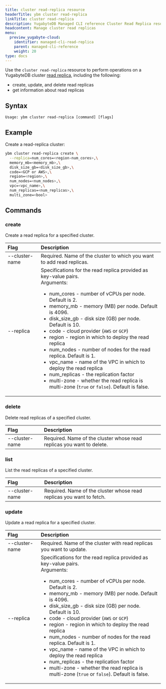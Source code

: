 ```yaml
---
title: cluster read-replica resource
headerTitle: ybm cluster read-replica
linkTitle: cluster read-replica
description: YugabyteDB Managed CLI reference Cluster Read Replica resource.
headcontent: Manage cluster read replicas
menu:
  preview_yugabyte-cloud:
    identifier: managed-cli-read-replica
    parent: managed-cli-reference
    weight: 20
type: docs
---
```


Use the `cluster read-replica` resource to perform operations on a YugabyteDB cluster [read replica](../../../../cloud-clusters/managed-read-replica/), including the following:

- create, update, and delete read replicas
- get information about read replicas

## Syntax

```text
Usage: ybm cluster read-replica [command] [flags]
```

## Example

Create a read-replica cluster:

```sh
ybm cluster read-replica create \
  --replica=num_cores=<region-num_cores>,\
  memory_mb=<memory_mb>,\
  disk_size_gb=<disk_size_gb>,\
  code=<GCP or AWS>,\
  region=<region>,\
  num_nodes=<num_nodes>,\
  vpc=<vpc_name>,\
  num_replicas=<num_replicas>,\
  multi_zone=<bool>
```

## Commands

### create

Create a read replica for a specified cluster.

| Flag | Description |
| :--- | :--- |
| --cluster-name | Required. Name of the cluster to which you want to add read replicas. |
| --replica | Specifications for the read replica provided as key-value pairs.<br>Arguments:<br><ul><li>num_cores - number of vCPUs per node. Default is 2.</li><li>memory_mb - memory (MB) per node. Default is 4096.</li><li>disk_size_gb - disk size (GB) per node. Default is 10.</li><li>code - cloud provider (`AWS` or `GCP`)</li><li>region - region in which to deploy the read replica</li><li>num_nodes - number of nodes for the read replica. Default is 1.</li><li>vpc_name - name of the VPC in which to deploy the read replica</li><li>num_replicas - the replication factor</li><li>multi-zone - whether the read replica is multi-zone (`true` or `false`). Default is false.</li></ul>

### delete

Delete read replicas of a specified cluster.

| Flag | Description |
| :--- | :--- |
| --cluster-name | Required. Name of the cluster whose read replicas you want to delete. |

### list

List the read replicas of a specified cluster.

| Flag | Description |
| :--- | :--- |
| --cluster-name | Required. Name of the cluster whose read replicas you want to fetch. |

### update

Update a read replica for a specified cluster.

| Flag | Description |
| :--- | :--- |
| --cluster-name | Required. Name of the cluster with read replicas you want to update. |
| --replica | Specifications for the read replica provided as key-value pairs.<br>Arguments:<br><ul><li>num_cores - number of vCPUs per node. Default is 2.</li><li>memory_mb - memory (MB) per node. Default is 4096.</li><li>disk_size_gb - disk size (GB) per node. Default is 10.</li><li>code - cloud provider (`AWS` or `GCP`)</li><li>region - region in which to deploy the read replica</li><li>num_nodes - number of nodes for the read replica. Default is 1.</li><li>vpc_name - name of the VPC in which to deploy the read replica</li><li>num_replicas - the replication factor</li><li>multi-zone - whether the read replica is multi-zone (`true` or `false`). Default is false.</li></ul>
